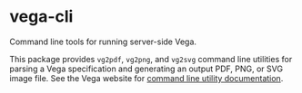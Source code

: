 # vega-cli

Command line tools for running server-side Vega.

This package provides `vg2pdf`, `vg2png`, and `vg2svg` command line utilities for parsing a Vega specification and generating an output PDF, PNG, or SVG image file. See the Vega website for [command line utility documentation](https://vega.github.io/vega/usage/#cli).
